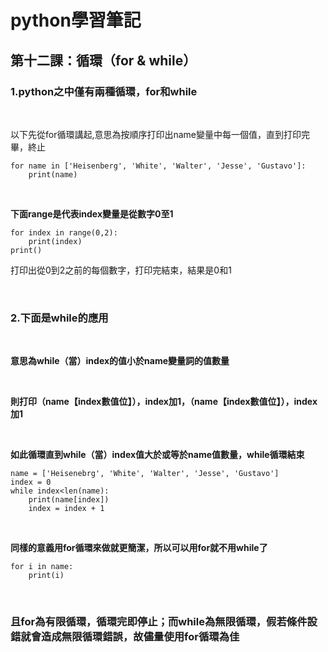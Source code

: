 # python學習筆記

## 第十二課：循環（for & while）

### 1.python之中僅有兩種循環，for和while

&nbsp;

以下先從for循環講起,意思為按順序打印出name變量中每一個值，直到打印完畢，終止

```
for name in ['Heisenberg', 'White', 'Walter', 'Jesse', 'Gustavo']:
    print(name)
```

&nbsp;

**下面range是代表index變量是從數字0至1**

```
for index in range(0,2):
    print(index)
print()
```
打印出從0到2之前的每個數字，打印完結束，結果是0和1

&nbsp;

### 2.下面是while的應用

&nbsp;

**意思為while（當）index的值小於name變量詞的值數量**

<br>

**則打印（name【index數值位】），index加1，（name【index數值位】），index加1**

<br>

**如此循環直到while（當）index值大於或等於name值數量，while循環結束**

```
name = ['Heisenebrg', 'White', 'Walter', 'Jesse', 'Gustavo']
index = 0
while index<len(name):
    print(name[index])
    index = index + 1
```

&nbsp;

**同樣的意義用for循環來做就更簡潔，所以可以用for就不用while了**

```
for i in name:
    print(i)
```

&nbsp;

### 且for為有限循環，循環完即停止；而while為無限循環，假若條件設錯就會造成無限循環錯誤，故儘量使用for循環為佳